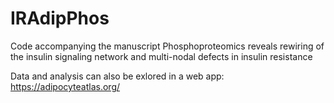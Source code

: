 # IRAdipPhos
Code accompanying the manuscript Phosphoproteomics reveals rewiring of the insulin signaling network and multi-nodal defects in insulin resistance

Data and analysis can also be exlored in a web app: https://adipocyteatlas.org/

